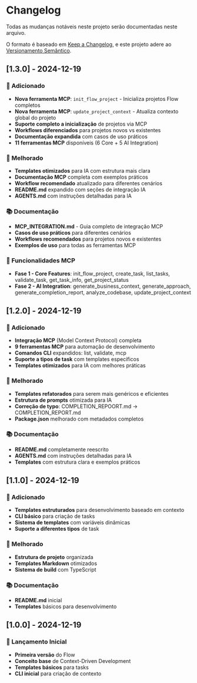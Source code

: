 # Changelog

Todas as mudanças notáveis neste projeto serão documentadas neste arquivo.

O formato é baseado em [Keep a Changelog](https://keepachangelog.com/pt-BR/1.0.0/),
e este projeto adere ao [Versionamento Semântico](https://semver.org/lang/pt-BR/).

## [1.3.0] - 2024-12-19

### 🚀 Adicionado
- **Nova ferramenta MCP**: `init_flow_project` - Inicializa projetos Flow completos
- **Nova ferramenta MCP**: `update_project_context` - Atualiza contexto global do projeto
- **Suporte completo a inicialização** de projetos via MCP
- **Workflows diferenciados** para projetos novos vs existentes
- **Documentação expandida** com casos de uso práticos
- **11 ferramentas MCP** disponíveis (6 Core + 5 AI Integration)

### 🔧 Melhorado
- **Templates otimizados** para IA com estrutura mais clara
- **Documentação MCP** completa com exemplos práticos
- **Workflow recomendado** atualizado para diferentes cenários
- **README.md** expandido com seções de integração IA
- **AGENTS.md** com instruções detalhadas para IA

### 📚 Documentação
- **MCP_INTEGRATION.md** - Guia completo de integração MCP
- **Casos de uso práticos** para diferentes cenários
- **Workflows recomendados** para projetos novos e existentes
- **Exemplos de uso** para todas as ferramentas MCP

### 🎯 Funcionalidades MCP
- **Fase 1 - Core Features**: init_flow_project, create_task, list_tasks, validate_task, get_task_info, get_project_status
- **Fase 2 - AI Integration**: generate_business_context, generate_approach, generate_completion_report, analyze_codebase, update_project_context

## [1.2.0] - 2024-12-19

### 🚀 Adicionado
- **Integração MCP** (Model Context Protocol) completa
- **9 ferramentas MCP** para automação de desenvolvimento
- **Comandos CLI** expandidos: list, validate, mcp
- **Suporte a tipos de task** com templates específicos
- **Templates otimizados** para IA com melhores práticas

### 🔧 Melhorado
- **Templates refatorados** para serem mais genéricos e eficientes
- **Estrutura de prompts** otimizada para IA
- **Correção de typo**: COMPLETION_REPOORT.md → COMPLETION_REPORT.md
- **Package.json** melhorado com metadados completos

### 📚 Documentação
- **README.md** completamente reescrito
- **AGENTS.md** com instruções detalhadas para IA
- **Templates** com estrutura clara e exemplos práticos

## [1.1.0] - 2024-12-19

### 🚀 Adicionado
- **Templates estruturados** para desenvolvimento baseado em contexto
- **CLI básico** para criação de tasks
- **Sistema de templates** com variáveis dinâmicas
- **Suporte a diferentes tipos** de task

### 🔧 Melhorado
- **Estrutura de projeto** organizada
- **Templates Markdown** otimizados
- **Sistema de build** com TypeScript

### 📚 Documentação
- **README.md** inicial
- **Templates** básicos para desenvolvimento

## [1.0.0] - 2024-12-19

### 🚀 Lançamento Inicial
- **Primeira versão** do Flow
- **Conceito base** de Context-Driven Development
- **Templates básicos** para tasks
- **CLI inicial** para criação de contexto
